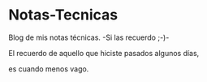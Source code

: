 # Notas-Tecnicas
Blog de mis notas técnicas. -Si las recuerdo ;-)-

El recuerdo de aquello que hiciste pasados algunos días,

es cuando menos vago.
